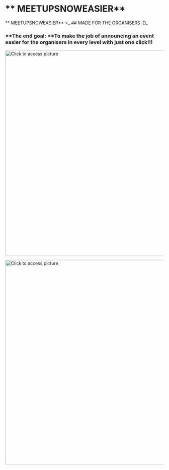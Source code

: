  <h1>** MEETUPSNOWEASIER**  </h1>** MEETUPSNOWEASIER** 
>_ ## MADE FOR THE ORGANISERS :D_

### **The end goal: **To make the job of announcing an event easier for the organisers in every level with just one click!!!


 
 <a href="https://drive.google.com/uc?export=view&id=1EvMae5_I3bT-1cQRadajsKUjmjHOy0sX"><img src="https://drive.google.com/uc?export=view&id=1EvMae5_I3bT-1cQRadajsKUjmjHOy0sX" style="width: 650px; max-width: 100%; height: auto" title="Click to access picture" />

 <a href="https://drive.google.com/uc?export=view&id=1EuiEi7uDJ6WXDC8-GF7WvHPuMptxWL_H"><img src="https://drive.google.com/uc?export=view&id=1EuiEi7uDJ6WXDC8-GF7WvHPuMptxWL_H" style="width: 650px; max-width: 100%; height: auto" title="Click to access picture" />
